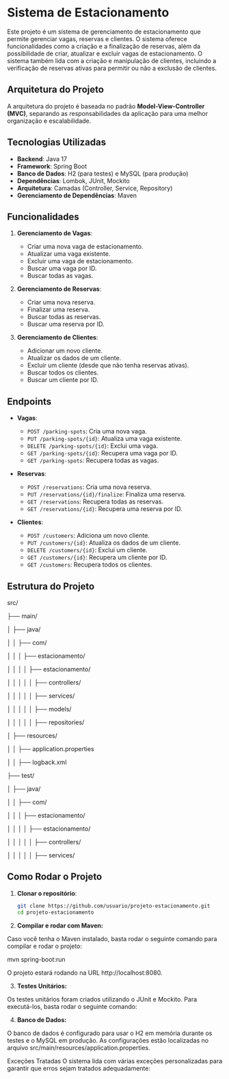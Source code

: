# Sistema de Estacionamento

Este projeto é um sistema de gerenciamento de estacionamento que permite gerenciar vagas, reservas e clientes. O sistema oferece funcionalidades como a criação e a finalização de reservas, além da possibilidade de criar, atualizar e excluir vagas de estacionamento. O sistema também lida com a criação e manipulação de clientes, incluindo a verificação de reservas ativas para permitir ou não a exclusão de clientes.


## Arquitetura do Projeto

A arquitetura do projeto é baseada no padrão **Model-View-Controller (MVC)**, separando as responsabilidades da aplicação para uma melhor organização e escalabilidade.


## Tecnologias Utilizadas

- **Backend**: Java 17
- **Framework**: Spring Boot
- **Banco de Dados**: H2 (para testes) e MySQL (para produção)
- **Dependências**: Lombok, JUnit, Mockito
- **Arquitetura**: Camadas (Controller, Service, Repository)
- **Gerenciamento de Dependências**: Maven

## Funcionalidades

1. **Gerenciamento de Vagas**:
   - Criar uma nova vaga de estacionamento.
   - Atualizar uma vaga existente.
   - Excluir uma vaga de estacionamento.
   - Buscar uma vaga por ID.
   - Buscar todas as vagas.

2. **Gerenciamento de Reservas**:
   - Criar uma nova reserva.
   - Finalizar uma reserva.
   - Buscar todas as reservas.
   - Buscar uma reserva por ID.

3. **Gerenciamento de Clientes**:
   - Adicionar um novo cliente.
   - Atualizar os dados de um cliente.
   - Excluir um cliente (desde que não tenha reservas ativas).
   - Buscar todos os clientes.
   - Buscar um cliente por ID.

## Endpoints

- **Vagas**:
  - `POST /parking-spots`: Cria uma nova vaga.
  - `PUT /parking-spots/{id}`: Atualiza uma vaga existente.
  - `DELETE /parking-spots/{id}`: Exclui uma vaga.
  - `GET /parking-spots/{id}`: Recupera uma vaga por ID.
  - `GET /parking-spots`: Recupera todas as vagas.

- **Reservas**:
  - `POST /reservations`: Cria uma nova reserva.
  - `PUT /reservations/{id}/finalize`: Finaliza uma reserva.
  - `GET /reservations`: Recupera todas as reservas.
  - `GET /reservations/{id}`: Recupera uma reserva por ID.

- **Clientes**:
  - `POST /customers`: Adiciona um novo cliente.
  - `PUT /customers/{id}`: Atualiza os dados de um cliente.
  - `DELETE /customers/{id}`: Exclui um cliente.
  - `GET /customers/{id}`: Recupera um cliente por ID.
  - `GET /customers`: Recupera todos os clientes.

## Estrutura do Projeto


src/

├── main/

│   ├── java/

│   │   ├── com/

│   │   │   ├── estacionamento/

│   │   │   │   ├── estacionamento/

│   │   │   │   │   ├── controllers/

│   │   │   │   │   ├── services/

│   │   │   │   │   ├── models/

│   │   │   │   │   ├── repositories/

│   ├── resources/

│   │   ├── application.properties

│   │   ├── logback.xml

├── test/

│   ├── java/

│   │   ├── com/

│   │   │   ├── estacionamento/

│   │   │   │   ├── estacionamento/

│   │   │   │   │   ├── controllers/

│   │   │   │   │   ├── services/



## Como Rodar o Projeto

1. **Clonar o repositório**:

   ```bash
   git clone https://github.com/usuario/projeto-estacionamento.git
   cd projeto-estacionamento

2. **Compilar e rodar com Maven:**

Caso você tenha o Maven instalado, basta rodar o seguinte comando para compilar e rodar o projeto:

mvn spring-boot:run

O projeto estará rodando na URL http://localhost:8080.

3. **Testes Unitários:**

Os testes unitários foram criados utilizando o JUnit e Mockito. Para executá-los, basta rodar o seguinte comando:

4. **Banco de Dados:**

O banco de dados é configurado para usar o H2 em memória durante os testes e o MySQL em produção. As configurações estão localizadas no arquivo src/main/resources/application.properties.

Exceções Tratadas
O sistema lida com várias exceções personalizadas para garantir que erros sejam tratados adequadamente:  
